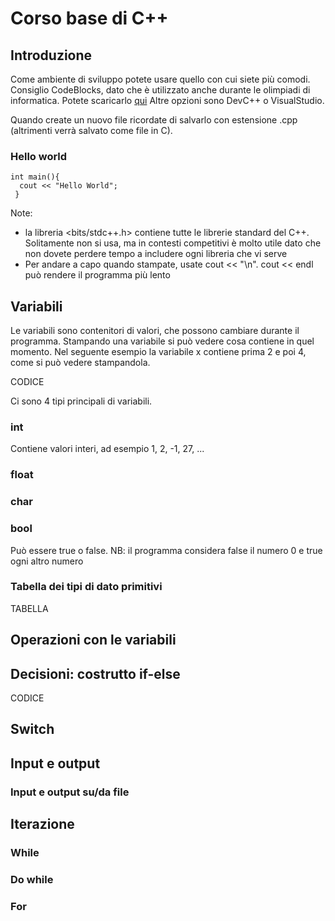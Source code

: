 # Corso base di C++

## Introduzione
Come ambiente di sviluppo potete usare quello con cui siete più comodi.
Consiglio CodeBlocks, dato che è utilizzato anche durante le olimpiadi di informatica.
Potete scaricarlo [qui](https://www.codeblocks.org/downloads/binaries/)
Altre opzioni sono DevC++ o VisualStudio.

Quando create un nuovo file ricordate di salvarlo con estensione .cpp (altrimenti verrà salvato come file in C).

### Hello world

```
int main(){
  cout << "Hello World";
 }
```

Note:
- la libreria <bits/stdc++.h> contiene tutte le librerie standard del C++. Solitamente non si usa, ma in contesti competitivi è molto utile dato che non dovete perdere tempo a includere ogni libreria che vi serve
- Per andare a capo quando stampate, usate cout << "\n". cout << endl può rendere il programma più lento

## Variabili
Le variabili sono contenitori di valori, che possono cambiare durante il programma.
Stampando una variabile si può vedere cosa contiene in quel momento.
Nel seguente esempio la variabile x contiene prima 2 e poi 4, come si può vedere stampandola.

CODICE

Ci sono 4 tipi principali di variabili.

### int
Contiene valori interi, ad esempio 1, 2, -1, 27, ...

### float

### char

### bool
Può essere true o false.
NB: il programma considera false il numero 0 e true ogni altro numero

### Tabella dei tipi di dato primitivi
TABELLA

## Operazioni con le variabili


## Decisioni: costrutto if-else
CODICE

## Switch

## Input e output
### Input e output su/da file

## Iterazione
### While
### Do while
### For
